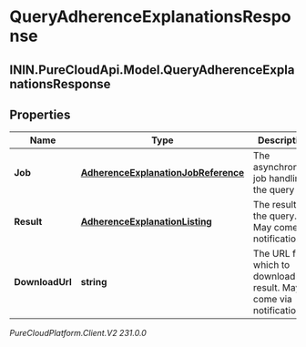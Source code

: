 # QueryAdherenceExplanationsResponse

## ININ.PureCloudApi.Model.QueryAdherenceExplanationsResponse

## Properties

|Name | Type | Description | Notes|
|------------ | ------------- | ------------- | -------------|
| **Job** | [**AdherenceExplanationJobReference**](AdherenceExplanationJobReference) | The asynchronous job handling the query | [optional] |
| **Result** | [**AdherenceExplanationListing**](AdherenceExplanationListing) | The result of the query. May come via notification | [optional] |
| **DownloadUrl** | **string** | The URL from which to download the result. May come via notification | [optional] |



_PureCloudPlatform.Client.V2 231.0.0_
